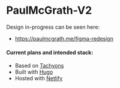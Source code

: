 # PaulMcGrath-V2

Design in-progress can be seen here:
* https://paulmcgrath.me/figma-redesign

#### Current plans and intended stack:
* Based on [Tachyons][tach]
* Built with [Hugo][hugo]
* Hosted with [Netlify][net]

[tach]: http://tachyons.io/
[hugo]: https://gohugo.io/
[net]:  https://www.netlify.com/
